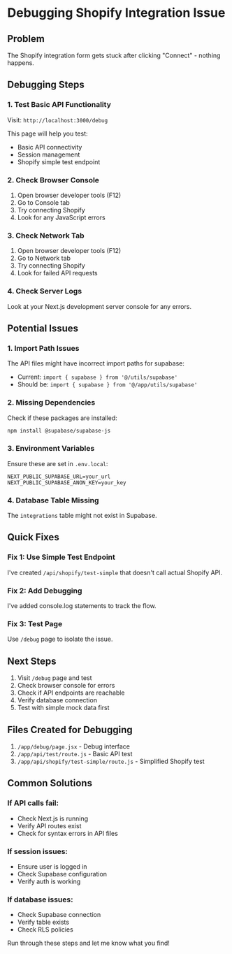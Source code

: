 # Debugging Shopify Integration Issue

## Problem
The Shopify integration form gets stuck after clicking "Connect" - nothing happens.

## Debugging Steps

### 1. Test Basic API Functionality
Visit: `http://localhost:3000/debug`

This page will help you test:
- Basic API connectivity
- Session management
- Shopify simple test endpoint

### 2. Check Browser Console
1. Open browser developer tools (F12)
2. Go to Console tab
3. Try connecting Shopify
4. Look for any JavaScript errors

### 3. Check Network Tab
1. Open browser developer tools (F12)
2. Go to Network tab
3. Try connecting Shopify
4. Look for failed API requests

### 4. Check Server Logs
Look at your Next.js development server console for any errors.

## Potential Issues

### 1. Import Path Issues
The API files might have incorrect import paths for supabase:
- Current: `import { supabase } from '@/utils/supabase'`
- Should be: `import { supabase } from '@/app/utils/supabase'`

### 2. Missing Dependencies
Check if these packages are installed:
```bash
npm install @supabase/supabase-js
```

### 3. Environment Variables
Ensure these are set in `.env.local`:
```
NEXT_PUBLIC_SUPABASE_URL=your_url
NEXT_PUBLIC_SUPABASE_ANON_KEY=your_key
```

### 4. Database Table Missing
The `integrations` table might not exist in Supabase.

## Quick Fixes

### Fix 1: Use Simple Test Endpoint
I've created `/api/shopify/test-simple` that doesn't call actual Shopify API.

### Fix 2: Add Debugging
I've added console.log statements to track the flow.

### Fix 3: Test Page
Use `/debug` page to isolate the issue.

## Next Steps

1. Visit `/debug` page and test
2. Check browser console for errors
3. Check if API endpoints are reachable
4. Verify database connection
5. Test with simple mock data first

## Files Created for Debugging

1. `/app/debug/page.jsx` - Debug interface
2. `/app/api/test/route.js` - Basic API test
3. `/app/api/shopify/test-simple/route.js` - Simplified Shopify test

## Common Solutions

### If API calls fail:
- Check Next.js is running
- Verify API routes exist
- Check for syntax errors in API files

### If session issues:
- Ensure user is logged in
- Check Supabase configuration
- Verify auth is working

### If database issues:
- Check Supabase connection
- Verify table exists
- Check RLS policies

Run through these steps and let me know what you find!